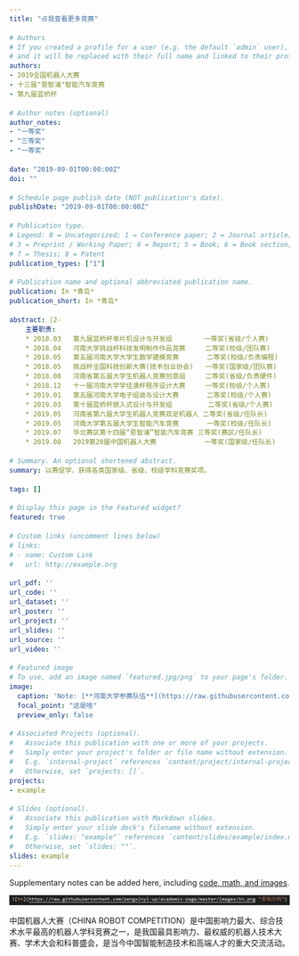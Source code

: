 ```yaml
---
title: "点我查看更多竞赛"

# Authors
# If you created a profile for a user (e.g. the default `admin` user), write the username (folder name) here 
# and it will be replaced with their full name and linked to their profile.
authors:
- 2019全国机器人大赛
- 十三届"恩智浦"智能汽车竞赛
- 第九届蓝桥杯

# Author notes (optional)
author_notes:
- "一等奖"
- "三等奖"
- "一等奖"

date: "2019-09-01T00:00:00Z"
doi: ""

# Schedule page publish date (NOT publication's date).
publishDate: "2019-09-01T00:00:00Z"

# Publication type.
# Legend: 0 = Uncategorized; 1 = Conference paper; 2 = Journal article;
# 3 = Preprint / Working Paper; 4 = Report; 5 = Book; 6 = Book section;
# 7 = Thesis; 8 = Patent
publication_types: ["1"]

# Publication name and optional abbreviated publication name.
publication: In *青岛*
publication_short: In *青岛*

abstract: |2-
    主要职责: 
    * 2018.03   第九届蓝桥杯单片机设计与开发组		   一等奖(省级/个人赛)
    * 2018.04   河南大学挑战杯科技发明制作作品竞赛     二等奖(校级/团队赛)
    * 2018.05   第五届河南大学大学生数学建模竞赛       二等奖(校级/负责编程)
    * 2018.05   挑战杯全国科技创新大赛(技术创业协会)   一等奖(国家级/团队赛)
    * 2018.08   河南省第五届大学生机器人竞赛创意组     二等奖(省级/负责硬件)
    * 2018.12   十一届河南大学学佳澳杯程序设计大赛     一等奖(校级/个人赛)
    * 2019.01   第五届河南大学电子组装与设计大赛       二等奖(校级/个人赛)
    * 2019.03   第十届蓝桥杯嵌入式设计与开发组         二等奖(省级/个人赛)
    * 2019.05   河南省第六届大学生机器人竞赛双足机器人 二等奖(省级/任队长)
    * 2019.05   河南大学第五届大学生智能汽车竞赛       一等奖(校级/任队长)
    * 2019.07   华北赛区第十四届“恩智浦”智能汽车竞赛 三等奖(赛区/任队长)
    * 2019.08   2019第20届中国机器人大赛			   一等奖(国家级/任队长)

# Summary. An optional shortened abstract.
summary: 以赛促学，获得各类国家级、省级、校级学科竞赛奖项。

tags: []

# Display this page in the Featured widget?
featured: true

# Custom links (uncomment lines below)
# links:
# - name: Custom Link
#   url: http://example.org

url_pdf: ''
url_code: ''
url_dataset: ''
url_poster: ''
url_project: ''
url_slides: ''
url_source: ''
url_video: ''

# Featured image
# To use, add an image named `featured.jpg/png` to your page's folder. 
image:
  caption: 'Note: [**河南大学参赛队伍**](https://raw.githubusercontent.com/pengxinyi-up/academic-page/master/images/2019robot.jpg)'
  focal_point: "这是啥"
  preview_only: false

# Associated Projects (optional).
#   Associate this publication with one or more of your projects.
#   Simply enter your project's folder or file name without extension.
#   E.g. `internal-project` references `content/project/internal-project/index.md`.
#   Otherwise, set `projects: []`.
projects:
- example

# Slides (optional).
#   Associate this publication with Markdown slides.
#   Simply enter your slide deck's filename without extension.
#   E.g. `slides: "example"` references `content/slides/example/index.md`.
#   Otherwise, set `slides: ""`.
slides: example
---
```


<!-- {{% callout note %}}
Click the *Cite* button above to demo the feature to enable visitors to import publication metadata into their reference management software.
{{% /callout %}}

{{% callout note %}}
Create your slides in Markdown - click the *Slides* button to check out the example.
{{% /callout %}} -->

Supplementary notes can be added here, including [code, math, and images](https://wowchemy.com/docs/writing-markdown-latex/).

![example](https://raw.githubusercontent.com/pengxinyi-up/academic-page/master/images/example.png "我的补充") 

中国机器人大赛（CHINA ROBOT COMPETITION）是中国影响力最大、综合技术水平最高的机器人学科竞赛之一，是我国最具影响力、最权威的机器人技术大赛、学术大会和科普盛会，是当今中国智能制造技术和高端人才的重大交流活动。